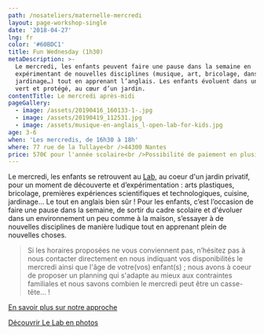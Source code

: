 ```yaml
---
path: /nosateliers/maternelle-mercredi
layout: page-workshop-single
date: '2018-04-27'
lng: fr
color: '#60BDC1'
title: Fun Wednesday (1h30)
metaDescription: >-
  Le mercredi, les enfants peuvent faire une pause dans la semaine en
  expérimentant de nouvelles disciplines (musique, art, bricolage, danse,
  jardinage…) tout en apprenant l’anglais. Les enfants évoluent dans un cadre
  vert et protégé, au cœur d’un jardin. 
contentTitle: Le mercredi après-midi
pageGallery:
  - image: /assets/20190416_160133-1-.jpg
  - image: /assets/20190419_112531.jpg
  - image: /assets/musique-en-anglais_l-open-lab-for-kids.jpg
age: 3-6
when: 'Les mercredis, de 16h30 à 18h'
where: 77 rue de la Tullaye<br />44300 Nantes
price: 570€ pour l'année scolaire<br />Possibilité de paiement en plusieurs fois
---
```

Le mercredi, les enfants se retrouvent au [Lab](https://www.google.fr/maps?q=77+rue+de+la+tullaye+nantes&rlz=1C1JZAP_enFR710FR711&um=1&ie=UTF-8&sa=X&ved=0ahUKEwiL6Pi9jd_cAhULCxoKHZXoAKEQ_AUICigB), au coeur d'un jardin privatif, pour un moment de découverte et d’expérimentation : arts plastiques, bricolage, premières expériences scientifiques et technologiques, cuisine, jardinage… Le tout en anglais bien sûr ! Pour les enfants, c’est l’occasion de faire une pause dans la semaine, de sortir du cadre scolaire et d'évoluer dans un environnement un peu comme à la maison, s’essayer à de nouvelles disciplines de manière ludique tout en apprenant plein de nouvelles choses. 

> Si les horaires proposées ne vous conviennent pas, n’hésitez pas à nous contacter directement en nous indiquant vos disponibilités le mercredi ainsi que l'âge de votre(vos) enfant(s) ; nous avons à coeur de proposer un planning qui s'adapte au mieux aux contraintes familiales et nous savons combien le mercredi peut être un casse-tête... !

[En savoir plus sur notre approche ](/pedagogie)

[Découvrir Le Lab en photos](/nosateliers/#lab)
